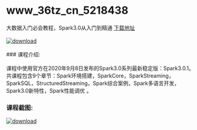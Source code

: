 # www_36tz_cn_5218438
大数据入门必会教程，Spark3.0从入门到精通
[下载地址](http://www.36tz.cn/article/5218438 "下载地址")
<br/></br>[![download](http://36tz.cn/muke_img/2021_02_1-48-300x176.png "下载地址")](http://www.36tz.cn/article/5218438 "下载地址")
<br/></br>### 课程介绍:<br/></br>课程中使用官方在2020年9月8日发布的Spark3.0系列最新稳定版：Spark3.0.1。共课程包含9个章节：Spark环境搭建，SparkCore，SparkStreaming，SparkSQL，StructuredStreaming，Spark综合案例，Spark多语言开发，Spark3.0新特性，Spark性能调优 。

### 课程截图:
[![download](http://36tz.cn/muke_img/2021_02_2-51.png "下载地址")](http://www.36tz.cn/article/5218438 "下载地址")
